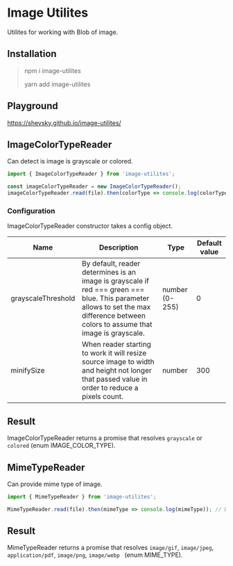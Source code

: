 # Image Utilites
Utilites for working with Blob of image.

## Installation
>npm i image-utilites
>
>yarn add image-utilites

## Playground
https://shevsky.github.io/image-utilites/

## ImageColorTypeReader
Can detect is image is grayscale or colored.

```javascript
import { ImageColorTypeReader } from 'image-utilites';

const imageColorTypeReader = new ImageColorTypeReader();
imageColorTypeReader.read(file).then(colorType => console.log(colorType)); // Don't forget to catch errors!
```

### Configuration
ImageColorTypeReader constructor takes a config object.

Name | Description | Type | Default value
--- | --- | --- | ---
grayscaleThreshold | By default, reader determines is an image is grayscale if red === green === blue. This parameter allows to set the max difference between colors to assume that image is grayscale. | number (0-255) | 0
minifySize | When reader starting to work it will resize source image to width and height not longer that passed value in order to reduce a pixels count. | number | 300

## Result
ImageColorTypeReader returns a promise that resolves `grayscale` or `colored` (enum IMAGE_COLOR_TYPE).

## MimeTypeReader
Can provide mime type of image.

```javascript
import { MimeTypeReader } from 'image-utilites';

MimeTypeReader.read(file).then(mimeType => console.log(mimeType)); // Don't forget to catch errors!
```

## Result
MimeTypeReader returns a promise that resolves `image/gif`, `image/jpeg`, `application/pdf`, `image/png`, `image/webp
` (enum MIME_TYPE).

